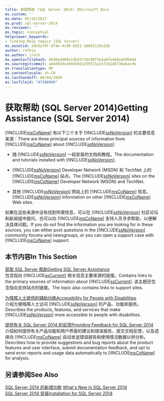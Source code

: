 ```yaml
---
title: 获取帮助 (SQL Server 2014) |Microsoft Docs
ms.custom: ''
ms.date: 05/24/2017
ms.prod: sql-server-2014
ms.reviewer: ''
ms.topic: conceptual
helpviewer_keywords:
- finding Help topics [SQL Server]
ms.assetid: 2d43a79f-8f4e-4c98-b921-16035129a15b
author: rothja
ms.author: jroth
ms.openlocfilehash: 86d6edd89e1dbd3739c98f5b4a0fe4b0a449b444
ms.sourcegitcommit: ad4d92dce894592a259721a1571b1d8736abacdb
ms.translationtype: MT
ms.contentlocale: zh-CN
ms.lasthandoff: 08/04/2020
ms.locfileid: "87588006"
---
```

# <a name="getting-assistance-sql-server-2014"></a><span data-ttu-id="11dd9-102">获取帮助 (SQL Server 2014)</span><span class="sxs-lookup"><span data-stu-id="11dd9-102">Getting Assistance (SQL Server 2014)</span></span>
  <span data-ttu-id="11dd9-103">[!INCLUDE[msCoName](../includes/msconame-md.md)] 有以下三个关于 [!INCLUDE[ssNoVersion](../includes/ssnoversion-md.md)] 的主要信息来源：</span><span class="sxs-lookup"><span data-stu-id="11dd9-103">There are three principal sources of information from [!INCLUDE[msCoName](../includes/msconame-md.md)] about [!INCLUDE[ssNoVersion](../includes/ssnoversion-md.md)]:</span></span>  
  
-   <span data-ttu-id="11dd9-104">随 [!INCLUDE[ssNoVersion](../includes/ssnoversion-md.md)] 一起安装的文档和教程。</span><span class="sxs-lookup"><span data-stu-id="11dd9-104">The documentation and tutorials installed with [!INCLUDE[ssNoVersion](../includes/ssnoversion-md.md)].</span></span>  
  
-   <span data-ttu-id="11dd9-105">[!INCLUDE[ssNoVersion](../includes/ssnoversion-md.md)] Developer Network (MSDN) 和 TechNet 上的 [!INCLUDE[msCoName](../includes/msconame-md.md)] 站点。</span><span class="sxs-lookup"><span data-stu-id="11dd9-105">The [!INCLUDE[ssNoVersion](../includes/ssnoversion-md.md)] sites on the [!INCLUDE[msCoName](../includes/msconame-md.md)] Developer Network (MSDN) and TechNet.</span></span>  
  
-   <span data-ttu-id="11dd9-106">其他 [!INCLUDE[ssNoVersion](../includes/ssnoversion-md.md)] 网站上的 [!INCLUDE[msCoName](../includes/msconame-md.md)] 信息。</span><span class="sxs-lookup"><span data-stu-id="11dd9-106">[!INCLUDE[ssNoVersion](../includes/ssnoversion-md.md)] information on other [!INCLUDE[msCoName](../includes/msconame-md.md)] Web sites.</span></span>  
  
 <span data-ttu-id="11dd9-107">如果在这些来源中没有找到所需信息，可以在 [!INCLUDE[ssNoVersion](../includes/ssnoversion-md.md)] 社区论坛和新闻组中提问，也可以向 [!INCLUDE[msCoName](../includes/msconame-md.md)] 支持人员寻求帮助，以便解决具体问题。</span><span class="sxs-lookup"><span data-stu-id="11dd9-107">If you do not find the information you are looking for in these sources, you can either post questions in the [!INCLUDE[ssNoVersion](../includes/ssnoversion-md.md)] community forums and newsgroups, or you can open a support case with [!INCLUDE[msCoName](../includes/msconame-md.md)] support.</span></span>  
  
## <a name="in-this-section"></a><span data-ttu-id="11dd9-108">本节内容</span><span class="sxs-lookup"><span data-stu-id="11dd9-108">In This Section</span></span>  
 [<span data-ttu-id="11dd9-109">获取 SQL Server 帮助</span><span class="sxs-lookup"><span data-stu-id="11dd9-109">Getting SQL Server Assistance</span></span>](../../2014/getting-started/getting-sql-server-assistance.md)  
 <span data-ttu-id="11dd9-110">包含指向 [!INCLUDE[ssCurrent](../includes/sscurrent-md.md)] 相关信息主要来源的链接。</span><span class="sxs-lookup"><span data-stu-id="11dd9-110">Contains links to the primary sources of information about [!INCLUDE[ssCurrent](../includes/sscurrent-md.md)].</span></span> <span data-ttu-id="11dd9-111">该主题还包含指向支持站点的链接。</span><span class="sxs-lookup"><span data-stu-id="11dd9-111">The topic also contains links to support sites.</span></span>  
  
 [<span data-ttu-id="11dd9-112">为残障人士提供的辅助功能</span><span class="sxs-lookup"><span data-stu-id="11dd9-112">Accessibility for People with Disabilities</span></span>](../../2014/getting-started/accessibility-for-people-with-disabilities.md)  
 <span data-ttu-id="11dd9-113">介绍方便残障人士访问 [!INCLUDE[ssNoVersion](../includes/ssnoversion-md.md)] 的产品、功能和服务。</span><span class="sxs-lookup"><span data-stu-id="11dd9-113">Describes the products, features, and services that make [!INCLUDE[ssNoVersion](../includes/ssnoversion-md.md)] more accessible to people with disabilities.</span></span>  
  
 [<span data-ttu-id="11dd9-114">提供有关 SQL Server 2014 的反馈</span><span class="sxs-lookup"><span data-stu-id="11dd9-114">Providing Feedback for SQL Server 2014</span></span>](../../2014/getting-started/providing-feedback-for-sql-server-2014.md)  
 <span data-ttu-id="11dd9-115">介绍如何提供有关产品功能和用户界面的建议和错误报告，提交文档反馈，以及选择向 [!INCLUDE[msCoName](../includes/msconame-md.md)] 自动发送错误报告和使用情况数据以供分析。</span><span class="sxs-lookup"><span data-stu-id="11dd9-115">Describes how to provide suggestions and bug reports about the product features and user interface, submit documentation feedback, and opt to send error reports and usage data automatically to [!INCLUDE[msCoName](../includes/msconame-md.md)] for analysis.</span></span>  
  
## <a name="see-also"></a><span data-ttu-id="11dd9-116">另请参阅</span><span class="sxs-lookup"><span data-stu-id="11dd9-116">See Also</span></span>  
 <span data-ttu-id="11dd9-117">[SQL Server 2014 的新增功能](../sql-server/what-s-new-in-sql-server-2016.md) </span><span class="sxs-lookup"><span data-stu-id="11dd9-117">[What's New in SQL Server 2014](../sql-server/what-s-new-in-sql-server-2016.md) </span></span>  
 [<span data-ttu-id="11dd9-118">SQL Server 2014 安装</span><span class="sxs-lookup"><span data-stu-id="11dd9-118">Installation for SQL Server 2014</span></span>](../database-engine/install-windows/installation-for-sql-server.md)  
  
  
